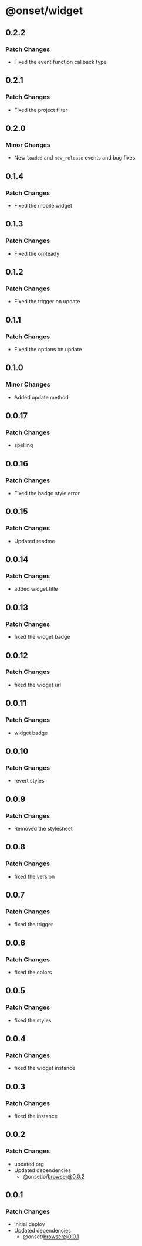 # @onset/widget

## 0.2.2

### Patch Changes

- Fixed the event function callback type

## 0.2.1

### Patch Changes

- Fixed the project filter

## 0.2.0

### Minor Changes

- New `loaded` and `new_release` events and bug fixes.

## 0.1.4

### Patch Changes

- Fixed the mobile widget

## 0.1.3

### Patch Changes

- Fixed the onReady

## 0.1.2

### Patch Changes

- Fixed the trigger on update

## 0.1.1

### Patch Changes

- Fixed the options on update

## 0.1.0

### Minor Changes

- Added update method

## 0.0.17

### Patch Changes

- spelling

## 0.0.16

### Patch Changes

- Fixed the badge style error

## 0.0.15

### Patch Changes

- Updated readme

## 0.0.14

### Patch Changes

- added widget title

## 0.0.13

### Patch Changes

- fixed the widget badge

## 0.0.12

### Patch Changes

- fixed the widget url

## 0.0.11

### Patch Changes

- widget badge

## 0.0.10

### Patch Changes

- revert styles

## 0.0.9

### Patch Changes

- Removed the stylesheet

## 0.0.8

### Patch Changes

- fixed the version

## 0.0.7

### Patch Changes

- fixed the trigger

## 0.0.6

### Patch Changes

- fixed the colors

## 0.0.5

### Patch Changes

- fixed the styles

## 0.0.4

### Patch Changes

- fixed the widget instance

## 0.0.3

### Patch Changes

- fixed the instance

## 0.0.2

### Patch Changes

- updated org
- Updated dependencies
  - @onsetio/browser@0.0.2

## 0.0.1

### Patch Changes

- Initial deploy
- Updated dependencies
  - @onset/browser@0.0.1
